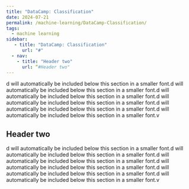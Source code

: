 ```yaml
---
title: "DataCamp: Classification"
date: 2024-07-21
permalink: /machine-learning/DataCamp-Classification/
tags:
  - machine learning
sidebar:
   - title: "DataCamp: Classification"
      url: "#"
  - nav:
    - title: "Header two"
      url: “#Header two"
---
```


d will automatically be included below this section in a smaller font.d will automatically be included below this section in a smaller font.d will automatically be included below this section in a smaller font.d will automatically be included below this section in a smaller font.d will automatically be included below this section in a smaller font.d will automatically be included below this section in a smaller font.v

## Header two

d will automatically be included below this section in a smaller font.d will automatically be included below this section in a smaller font.d will automatically be included below this section in a smaller font.d will automatically be included below this section in a smaller font.d will automatically be included below this section in a smaller font.d will automatically be included below this section in a smaller font.v